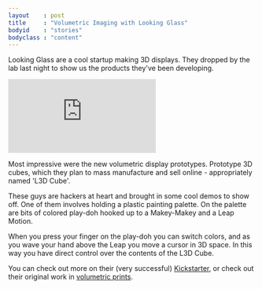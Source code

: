 ```yaml
---
layout    : post
title     : "Volumetric Imaging with Looking Glass"
bodyid    : "stories"
bodyclass : "content"
---
```

<p>Looking Glass are a cool startup making 3D displays. They dropped by the lab last night to show us the products they've been developing.</p>

<div class="video">
	<iframe src="https://player.vimeo.com/video/110447060?color=ffffff" frameborder="0" webkitallowfullscreen mozallowfullscreen allowfullscreen></iframe>
</div>

<p>Most impressive were the new volumetric display prototypes. Prototype 3D cubes, which they plan to mass manufacture and sell online - appropriately named 'L3D Cube'.</p>

<p>These guys are hackers at heart and brought in some cool demos to show off. One of them involves holding a plastic painting palette. On the palette are bits of colored play-doh hooked up to a Makey-Makey and a Leap Motion.</p>

<p>When you press your finger on the play-doh you can switch colors, and as you wave your hand above the Leap you move a cursor in 3D space. In this way you have direct control over the contents of the L3D Cube.</p>

<p>You can check out more on their (very successful) <a href="https://www.kickstarter.com/projects/lookingglass/l3d-cube-the-3d-led-cube-from-the-future">Kickstarter</a>, or check out their original work in <a href="http://www.lookingglassfactory.com/">volumetric prints</a>.</p>